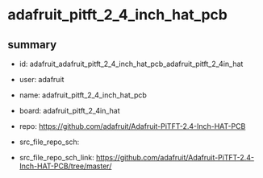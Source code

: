 # adafruit_pitft_2_4_inch_hat_pcb
 
## summary 
* id: adafruit_adafruit_pitft_2_4_inch_hat_pcb_adafruit_pitft_2_4in_hat
* user: adafruit
* name: adafruit_pitft_2_4_inch_hat_pcb
* board: adafruit_pitft_2_4in_hat
* repo: https://github.com/adafruit/Adafruit-PiTFT-2.4-Inch-HAT-PCB



* src_file_repo_sch: 
* src_file_repo_sch_link: https://github.com/adafruit/Adafruit-PiTFT-2.4-Inch-HAT-PCB/tree/master/






